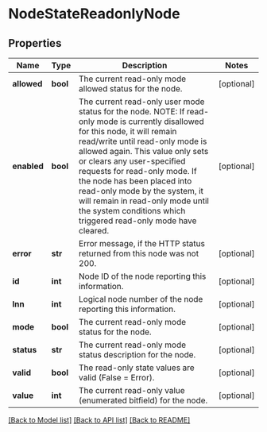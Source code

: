 # NodeStateReadonlyNode

## Properties
Name | Type | Description | Notes
------------ | ------------- | ------------- | -------------
**allowed** | **bool** | The current read-only mode allowed status for the node. | [optional] 
**enabled** | **bool** | The current read-only user mode status for the node. NOTE: If read-only mode is currently disallowed for this node, it will remain read/write until read-only mode is allowed again. This value only sets or clears any user-specified requests for read-only mode. If the node has been placed into read-only mode by the system, it will remain in read-only mode until the system conditions which triggered read-only mode have cleared. | [optional] 
**error** | **str** | Error message, if the HTTP status returned from this node was not 200. | [optional] 
**id** | **int** | Node ID of the node reporting this information. | [optional] 
**lnn** | **int** | Logical node number of the node reporting this information. | [optional] 
**mode** | **bool** | The current read-only mode status for the node. | [optional] 
**status** | **str** | The current read-only mode status description for the node. | [optional] 
**valid** | **bool** | The read-only state values are valid (False &#x3D; Error). | [optional] 
**value** | **int** | The current read-only value (enumerated bitfield) for the node. | [optional] 

[[Back to Model list]](../README.md#documentation-for-models) [[Back to API list]](../README.md#documentation-for-api-endpoints) [[Back to README]](../README.md)


